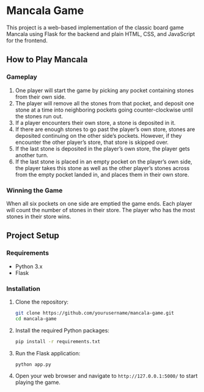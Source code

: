 # Mancala Game

This project is a web-based implementation of the classic board game Mancala using Flask for the backend and plain HTML, CSS, and JavaScript for the frontend.

## How to Play Mancala

### Gameplay
1. One player will start the game by picking any pocket containing stones from their own side.
2. The player will remove all the stones from that pocket, and deposit one stone at a time into neighboring pockets going counter-clockwise until the stones run out.
3. If a player encounters their own store, a stone is deposited in it.
4. If there are enough stones to go past the player’s own store, stones are deposited continuing on the other side’s pockets. However, if they encounter the other player’s store, that store is skipped over.
5. If the last stone is deposited in the player’s own store, the player gets another turn.
6. If the last stone is placed in an empty pocket on the player’s own side, the player takes this stone as well as the other player’s stones across from the empty pocket landed in, and places them in their own store.

### Winning the Game
When all six pockets on one side are emptied the game ends. Each player will count the number of stones in their store. The player who has the most stones in their store wins.

## Project Setup

### Requirements
- Python 3.x
- Flask

### Installation

1. Clone the repository:
    ```sh
    git clone https://github.com/yourusername/mancala-game.git
    cd mancala-game
    ```

2. Install the required Python packages:
    ```sh
    pip install -r requirements.txt
    ```

3. Run the Flask application:
    ```sh
    python app.py
    ```

4. Open your web browser and navigate to `http://127.0.0.1:5000/` to start playing the game.